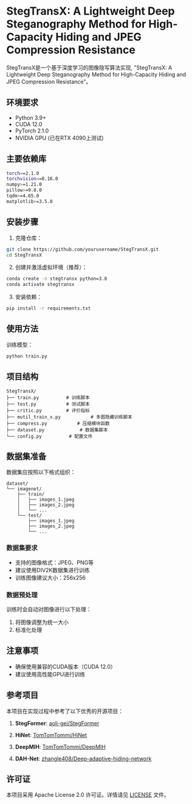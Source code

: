 # StegTransX: A Lightweight Deep Steganography Method for High-Capacity Hiding and JPEG Compression Resistance

StegTransX是一个基于深度学习的图像隐写算法实现, "StegTransX: A Lightweight Deep Steganography Method for High-Capacity Hiding and JPEG Compression Resistance"。

## 环境要求

- Python 3.9+
- CUDA 12.0
- PyTorch 2.1.0
- NVIDIA GPU (已在RTX 4090上测试)

## 主要依赖库

```bash
torch==2.1.0
torchvision==0.16.0
numpy>=1.21.0
pillow>=9.0.0
tqdm>=4.65.0
matplotlib>=3.5.0
```

## 安装步骤

1. 克隆仓库：
```bash
git clone https://github.com/yourusername/StegTransX.git
cd StegTransX
```

2. 创建并激活虚拟环境（推荐）：
```bash
conda create -n stegtransx python=3.8
conda activate stegtransx
```

3. 安装依赖：
```bash
pip install -r requirements.txt
```

## 使用方法

训练模型：
```bash
python train.py
```

## 项目结构

```
StegTransX/
├── train.py          # 训练脚本
├── test.py           # 测试脚本
├── critic.py         # 评价指标
├── mutil_train_x.py           # 多图隐藏训练脚本
├── compress.py           # 压缩模块函数
├── dataset.py             # 数据集脚本
└── config.py          # 配置文件
```

## 数据集准备

数据集应按照以下格式组织：

```
dataset/
└── imagenet/
    ├── train/
    │   ├── images_1.jpeg
    │   ├── images_2.jpeg
    │   └── ...
    └── test/
        ├── images_1.jpeg
        ├── images_2.jpeg
        └── ...
```

### 数据集要求
- 支持的图像格式：JPEG、PNG等
- 建议使用DIV2K数据集进行训练
- 训练图像建议大小：256x256

### 数据预处理
训练时会自动对图像进行以下处理：
1. 将图像调整为统一大小
2. 标准化处理

## 注意事项

- 确保使用兼容的CUDA版本（CUDA 12.0）
- 建议使用高性能GPU进行训练

## 参考项目

本项目在实现过程中参考了以下优秀的开源项目：

1. **StegFormer**: [aoli-gei/StegFormer](https://github.com/aoli-gei/StegFormer)

2. **HiNet**: [TomTomTommi/HiNet](https://github.com/TomTomTommi/HiNet)

3. **DeepMIH**: [TomTomTommi/DeepMIH](https://github.com/TomTomTommi/DeepMIH)

4. **DAH-Net**: [zhangle408/Deep-adaptive-hiding-network](https://github.com/zhangle408/Deep-adaptive-hiding-network)

## 许可证

本项目采用 Apache License 2.0 许可证。详情请见 [LICENSE](LICENSE) 文件。 

